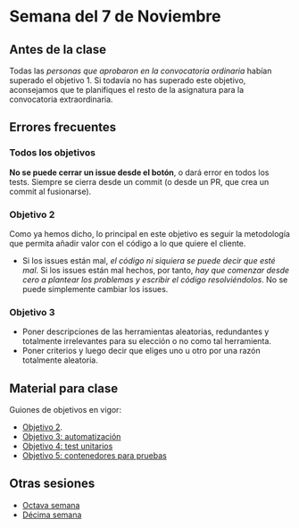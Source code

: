 # Semana del 7 de Noviembre

## Antes de la clase

Todas las *personas que aprobaron en la convocatoria ordinaria* habían superado el objetivo 1. Si todavía no
has superado este objetivo, aconsejamos que te planifiques el resto de la
asignatura para la convocatoria extraordinaria.

## Errores frecuentes

### Todos los objetivos

**No se puede cerrar un issue desde el botón**, o dará error en todos los
tests. Siempre se cierra desde un commit (o desde un PR, que crea un commit al fusionarse).

### Objetivo 2

Como ya hemos dicho, lo principal en este objetivo es seguir la metodología que
permita añadir valor con el código a lo que quiere el cliente.

* Si los issues están mal, *el código ni siquiera se puede decir que esté
  mal*. Si los issues están mal hechos, por tanto, *hay que comenzar desde cero
  a plantear los problemas  y escribir el código resolviéndolos*. No se puede simplemente
  cambiar los issues.

### Objetivo 3

* Poner descripciones de las herramientas aleatorias, redundantes y totalmente
  irrelevantes para su elección o no como tal herramienta.
* Poner criterios y luego decir que eliges uno u otro por una razón totalmente
  aleatoria.

## Material para clase

Guiones de objetivos en vigor:

* [Objetivo 2](https://jj.github.io/IV/documentos/proyecto/2.Entidad).
* [Objetivo 3:
  automatización](http://jj.github.io/IV/documentos/proyecto/3.Automatizar)
* [Objetivo 4: test unitarios](http://jj.github.io/IV/documentos/proyecto/4.Tests)
* [Objetivo 5: contenedores para
  pruebas](http://jj.github.io/IV/documentos/proyecto/5.Docker)

## Otras sesiones

* [Octava semana](semana-08.md)
* [Décima semana](semana-10.md)

